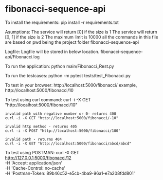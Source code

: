 # fibonacci-sequence-api

To install the requirements:
    pip install -r requirements.txt

Asumptions:
    The service will return [0] if the size is 1
    The service will return [0, 1] if the size is 2
    The maximum limit is 10000
    all the commands in this file are based on pwd being the project folder fibonacci-sequence-api

Logfile:
    Logfile will be stored in below location.
    fibonacci-sequence-api/Fibonacci.log

To run the application:
    python main/Fibonacci_Rest.py

To run the testcases:
    python -m pytest tests/test_Fibonacci.py
    
To test in your browser:
    http://localhost:5000/fibonacci/<size>
    example, http://localhost:5000/fibonacci/10

To test using curl command:
    curl -i -X GET "http://localhost:5000/fibonacci/10"

    invalid path with negative number or 0- returns 400
    curl -i -X GET "http://localhost:5000/fibonacci/-10"

    invalid http method - returns 405
    curl -i -X POST "http://localhost:5000/fibonacci/100"

    invalid path - returns 404
    curl -i -X GET "http://localhost:5000/fibonacci/abcd/abcd"
    
To test using POSTMAN:
curl -X GET \
  http://127.0.0.1:5000/fibonacci/12 \
  -H 'Accept: application/json' \
  -H 'Cache-Control: no-cache' \
  -H 'Postman-Token: 89b46c52-e5cb-4ba9-96a1-e7a208fdd801'

